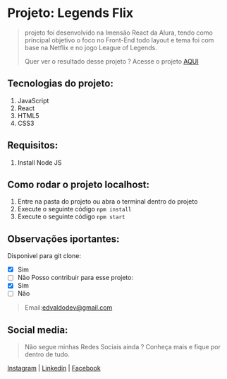 # Projeto: Legends Flix </h1>
>projeto foi desenvolvido na Imensão React da Alura, tendo como principal objetivo o foco no Front-End todo layout e tema foi com base na Netflix e no jogo League of Legends.
>
>Quer ver o resultado desse projeto ? Acesse o projeto [AQUI](https://project-legendsflix.vercel.app/)
## Tecnologias do projeto:
1. JavaScript
2. React
3. HTML5
4. CSS3
## Requisitos:
1. Install Node JS
## Como rodar o projeto localhost:
1. Entre na pasta do projeto ou abra o terminal dentro do projeto 
2. Execute o seguinte código
`npm install`
3. Execute o seguinte código
`npm start`
## Observações iportantes:
Disponivel para git clone:
- [x] Sim
- [ ] Não
Posso contribuir para esse projeto:
- [x] Sim
- [ ] Não 
>
>Email:edvaldodev@gmail.com
## Social media:
>Não segue minhas Redes Sociais ainda ? Conheça mais e fique por dentro de tudo.
>
[Instagram](https://www.instagram.com/edvaldotorres_/) | [Linkedin](https://www.linkedin.com/in/edvaldo-torres-de-souza-189894150/) | [Facebook](https://www.facebook.com/edvaldo.torres.967/)
